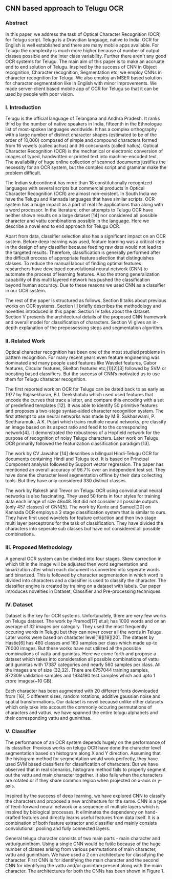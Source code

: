 ## CNN based approach to Telugu OCR

### Abstract

In this paper, we address the task of Optical Character Recognition (OCR) for Telugu script. Telugu is a Dravidian language, native to India. OCR for English is well established and there are many mobile apps available. For Telugu the complexity is much more higher because of number of output classes possible and the inter class variability. Further there aren't any good OCR systems for Telugu. The main aim of this paper is to make an accruate end to end solution of Telugu. Inspired by the success of CNN in Object recognition, Character recognition, Segmentation etc; we employ CNNs in character recognition for Telugu. We also employ an MSER based solution for character segmentation like in English with minor improvements. We made server-client based mobile app of OCR for Telugu so that it can be used by people with poor vision.

### I. Introduction

Telugu is the official language of Telangana and Andhra Pradesh. It ranks third by the number of native speakers in India, fifteenth in the Ethnologue list of most-spoken languages worldwide. It has a complex orthography with a large number of distinct character shapes (estimated to be of the order of 10,000) composed of simple and compound characters formed from 16 vowels (called achus) and 36 consonants (called hallus). Optical Character Recognition (OCR) is the mechanical or electronic conversion of images of typed, handwritten or printed text into machine-encoded text. The availability of huge online collection of scanned documents justifies the necessity for an OCR system, but the complex script and grammar make the problem difficult. 

The Indian subcontinent has more than 18 constitutionally recognized languages with several scripts but commercial products in Optical Character Recognition (OCR) are almost non-existent. In South India we have the Telugu and Kannada languages that have similar scripts. OCR system has a huge impact as a part of real life applications than along with a word processor. In the literature, other attempts to Telugu OCR have neither shown results on a large dataset [14] nor considered all possible character and vattu combinations possible in the language. Here we describe a novel end to end approach for Telugu OCR.

Apart from data, classifier selection also has a significant impact on an OCR system. Before deep learning was used, feature learning was a critical step in the design of any classifier because feeding raw data would not lead to the targeted results. Therefore, classification is generally performed after the difficult process of appropriate feature selection that distinguishes classes. To reduce the manual labour of finding optimal features researchers have developed convolutional neural network (CNN) to automate the process of learning features. Also the strong generalization capability of this multi layered network has pushed the classification beyond human accuracy. Due to these reasons we used CNN as a classifier in our OCR system.

The rest of the paper is structured as follows. Section II talks about previous works on OCR systems. Section III briefly describes the methodology and novelties introduced in this paper. Section IV talks about the dataset. Section V presents the architectural details of the proposed CNN framework and overall model for classification of characters. Section VI gives an in-depth explanation of the prepossessing steps and segmentation algorithm.

### II. Related Work

Optical character recognition has been one of the most studied problems in pattern recognition. For many recent years even feature engineering was dominated and many people used features like Wavelet features, Gabor features, Circular features, Skelton features etc;[1][2][3] followed by SVM or boosting based classifiers. But the success of CNN’s motivated us to use them for Telugu character recognition.

The first reported work on OCR for Telugu can be dated back to as early as 1977 by Rajasekharan, B.I. Deekshatulu  which used used features that encode the curves that trace a letter, and compare this encoding with a set of predefined templates [12]. It was able to identify 50 primitive features and proposes a two-stage syntax-aided character recognition system. The first attempt to use neural networks was made by M.B. Sukhaswami, P. Seetharamulu, A.K. Pujari which trains multiple neural networks, pre classify an image based on its aspect ratio and feed it to the corresponding network[4]. It demonstrated the robustness of a Hopfield network for the purpose of recognition of noisy Telugu characters.  Later work on Telugu OCR primarily followed the featurization classification paradigm [13].

The work by CV Jawahar [14] describes a bilingual Hindi-Telugu OCR for documents containing Hindi and Telugu text. It is based on Principal Component analysis followed by Support vector regression. The paper has mentioned an overall accuracy of 96.7\% over an independent test set. They have done the character level segmentation offline by their data collecting tools. But they have only considered 330 distinct classes. 

The work by Rakesh and Trevor on Telugu OCR using convolutional neural networks is also fascinating. They used 50 fonts in four styles for training data each image of size 48x48. But did not consider all possible outputs (only 457 classes) of CNN[5]. The work by Kunte and Samuel[20] on Kannada OCR employs a 2 stage classification system that is similar to ours. They have first used wavelets for feature extraction and then two stage multi layer perceptrons for the task of classification. They have divided the characters into seperate sub classes but have not considered all possible combinations.

### III. Proposed Methodology

A general OCR system can be divided into four stages. Skew correction in which tilt in the image will be adjusted then word segmentation and binarization after which each document is converted into seperate words and binarized. This is followed by character segmentation in which word is divided into characters and a classifier is used to classify the character. The classifier engine is created by training on a dataset with labels. Our paper introduces novelties in Dataset, Classifier and Pre-processing techniques.

### IV. Dataset

Dataset is the key for OCR systems. Unfortunately, there are very few works on Telugu dataset. The work by Pramod[17] et.al; has 1000 words and on an average of 32 images per category. They used the most frequently occuring words in Telugu but they can never cover all the words in Telugu. Later works were based on character level[18][19][20]. The dataset by Hastie[6] has 460 classes and 160 samples per class which made up-to 76000 images. But these works have not utilized all the possible combinations of vattu and gunintas. Here we come forth and propose a dataset which takes into consideration all possible combinations of vattu and gunintas with 17387 categories and nearly 560 samples per class. All the images are of size (32,32). There are 6757044 training samples, 972309 validation samples and 1934190 test samples which add upto 1 crore images(~10 GB).

Each character has been augmented with 20 different fonts downloaded from [16], 5 different sizes, random rotations, additive gaussian noise and spatial transformations. Our dataset is novel because unlike other datasets which only take into account the commonly occuring permutations of characters and vattus, we have spanned the entire telugu alphabets and their corresponding vattu and guninthas.

### V. Classifier

The performance of an OCR system depends hugely on the performance of its classifier. Previous works on telugu OCR have done the character level segmentation based on histogram along X and Y direction. Assuming that the histogram method for segmentation would work perfectly, they have used SVM based classifiers for classification of characters. But we have observed that in real scenarios, histogram method fails to properly segment out the vattu and main character together. It also fails when the characters are rotated or if they share common region when projected on x-axis or y-axis.

Inspired by the success of deep learning, we have explored CNN to classify the characters and proposed a new architecture for the same. CNN is a type of feed-forward neural network or a sequence of multiple layers which is inspired by biological processes. It eliminates the dependency on hand-crafted features and directly learns useful features from data itself. It is a combination of both feature extractor and classifier and mainly consists convolutional, pooling and fully connected layers.

General telugu character consists of two main parts - main character and vattu/gunintham. Using a single CNN would be futile because of the huge number of classes arising from various permutations of main character, vattu and gunintham. We have used a 2 cnn architecture for classifying the character. First CNN is for identifying the main character and the second CNN for identifying the vattu and/or gunintam present along with the main character. The architectures for both the CNNs has been shown in Figure 1.



